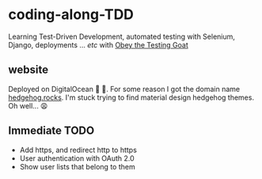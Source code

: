 # coding-along-TDD
Learning Test-Driven Development, automated testing with Selenium, Django, deployments ... *etc*
with [Obey the Testing Goat](https://www.obeythetestinggoat.com)

## website

Deployed on DigitalOcean :ocean: :dizzy:. For some reason I got the domain name [hedgehog.rocks](http://hedgehog.rocks).
I'm stuck trying to find material design hedgehog themes. Oh well... :weary:

## Immediate TODO
* Add https, and redirect http to https
* User authentication with OAuth 2.0
* Show user lists that belong to them
